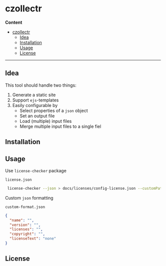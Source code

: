 # czollectr

**Content**

- [czollectr](#czollectr)
  - [Idea](#idea)
  - [Installation](#installation)
  - [Usage](#usage)
  - [License](#license)

---

## Idea

This tool should handle two things:

1. Generate a static site
2. Support `ejs`-templates
3. Easily configurable by
   - Select properties of a `json` object
   - Set an output file
   - Load (multiple) input files
   - Merge multiple input files to a single fiel

## Installation

## Usage

Use `license-checker` package

`license.json`

```bash
 license-checker --json > docs/licenses/config-license.json --customPath ./docs/licenses/custom-format.json
```

Custom `json` formatting

`custom-format.json`

```json
{
  "name": "",
  "version": "",
  "licenses": "",
  "copyright": "",
  "licenseText": "none"
}
```

## License

